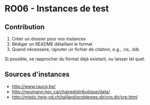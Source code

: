# RO06 - Instances de test

## Contribution

1. Créer un dossier pour vos instances
2. Rédiger un README détaillant le format
3. Quand nécessaire, rajouter un fichier de citation, e.g., .ris, .bib.

Si possible, se rapprocher du format déjà existant, ou laisser tel quel.

## Sources d'instances

- http://www.raucq.be/
- http://neumann.hec.ca/chairedistributique/data/
- http://mistic.heig-vd.ch/taillard/problemes.dir/vrp.dir/vrp.html
